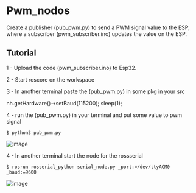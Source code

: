 # Pwm_nodos

Create a publisher (pub_pwm.py) to send a PWM signal value to the ESP, where a subscriber (pwm_subscriber.ino) updates the value on the ESP.

## Tutorial 
1 - Upload the code (pwm_subscriber.ino) to Esp32.

2 - Start roscore on the workspace

3 - In another terminal paste the (pub_pwm.py) in some pkg in your src

nh.getHardware()->setBaud(115200);
  sleep(1);

4 - run the (pub_pwm.py) in your terminal and put some value to pwm signal  

    $ python3 pub_pwm.py

![image](https://github.com/HerickDallagnol/Pwm_nodos/assets/140270456/af35ec8e-d17e-4cf8-b737-defa27b3e359)

4 - In another terminal start the node for the rossserial

    $ rosrun rosserial_python serial_node.py _port:=/dev/ttyACM0 _baud:=9600

  ![image](https://github.com/HerickDallagnol/Pwm_nodos/assets/140270456/5b5eec31-60f1-41ac-9840-276fc511af99)



